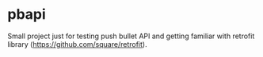 # pbapi
Small project just for testing push bullet API and getting familiar with retrofit library (https://github.com/square/retrofit).